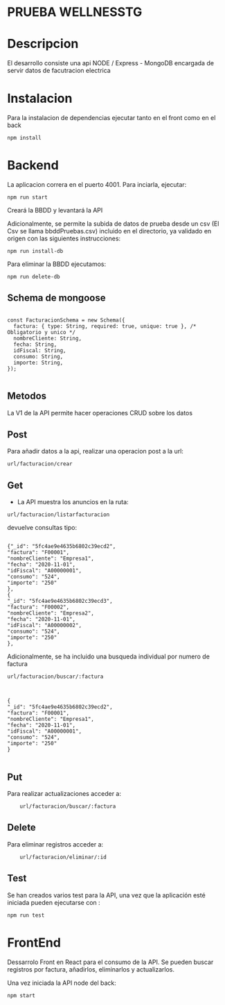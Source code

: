 # PRUEBA WELLNESSTG


# Descripcion
El desarrollo consiste una api NODE / Express - MongoDB encargada de servir datos de facutracion electrica


# Instalacion

Para la instalacion de dependencias ejecutar tanto en el front como en el back
```
npm install

```


# Backend

La aplicacion correra en el puerto 4001. Para inciarla, ejecutar:



```
npm run start 

```

Creará la BBDD y levantará la API



Adicionalmente, se permite la subida de datos de prueba desde un csv (El Csv se llama bbddPruebas.csv) incluido en el directorio, ya validado en origen con las siguientes instrucciones:


```
npm run install-db

```

Para eliminar la BBDD ejecutamos: 



```
npm run delete-db

```

## Schema de mongoose

```

const FacturacionSchema = new Schema({
  factura: { type: String, required: true, unique: true }, /* Obligatorio y unico */
  nombreCliente: String,
  fecha: String,
  idFiscal: String,
  consumo: String,
  importe: String,
});


```


## Metodos
La V1 de la API permite hacer operaciones CRUD sobre los datos


## Post
Para añadir datos a la api, realizar una operacion post a la url: 

```
url/facturacion/crear

```

## Get
- La API muestra los anuncios en la ruta:

```
url/facturacion/listarfacturacion
```

devuelve consultas tipo: 

```

{"_id": "5fc4ae9e4635b6802c39ecd2",
"factura": "F00001",
"nombreCliente": "Empresa1",
"fecha": "2020-11-01",
"idFiscal": "A00000001",
"consumo": "524",
"importe": "250"
},
{
"_id": "5fc4ae9e4635b6802c39ecd3",
"factura": "F00002",
"nombreCliente": "Empresa2",
"fecha": "2020-11-01",
"idFiscal": "A00000002",
"consumo": "524",
"importe": "250"
},

```

Adicionalmente, se ha incluido una busqueda individual por numero de factura

```
url/facturacion/buscar/:factura



{
"_id": "5fc4ae9e4635b6802c39ecd2",
"factura": "F00001",
"nombreCliente": "Empresa1",
"fecha": "2020-11-01",
"idFiscal": "A00000001",
"consumo": "524",
"importe": "250"
}


```
## Put

Para realizar actualizaciones acceder a:

```
    url/facturacion/buscar/:factura
```


## Delete

Para eliminar registros acceder a: 

```
    url/facturacion/eliminar/:id

```


## Test
Se han creados varios test para la API, una vez que la aplicación esté iniciada pueden ejecutarse con :

```
npm run test

```




# FrontEnd

Dessarrolo Front en React para el consumo de la API. Se pueden buscar registros por factura, añadirlos, eliminarlos y actualizarlos.

Una vez iniciada la API node del back:

```
npm start

```

















